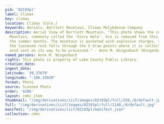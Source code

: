 ```yaml
---
pid: '02193pl'
label: Climax
key: climax
location: Climax (Colo.)
keywords: Aerials, Bartlett Mountain, Climax Molybdenum Company
description: Aerial View of Bartlett Mountain, "This photo shows the cut face of Bartlett
  Mountain, commonly called the 'Glory Hole'. Ore is removed from this section during
  the summer months. The mountain is pocketed with explosive charges, set off, and
  the loosened rock falls through the X draw points where it is collected into cars
  ansd sent on its way to be processed." - Anne M. Wingenbach (Wingenbach Collection
named_persons: Anne M. Wingenbach
rights: This photo is property of Lake County Public Library.
creation_date: 
ingest_date: 
latitude: '39.37679'
longitude: "-106.15929"
format: Photo
source: Scanned Photo
order: '4206'
layout: cmhc_item
thumbnail: "/img/derivatives/iiif/images/02193pl/full/250,/0/default.jpg"
full: "/img/derivatives/iiif/images/02193pl/full/1140,/0/default.jpg"
manifest: "/img/derivatives/iiif/02193pl/manifest.json"
collection: cmhc
---
```

